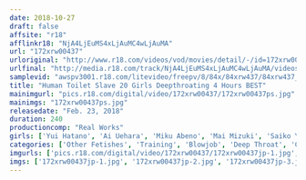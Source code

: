 ```yaml
---
date: 2018-10-27
draft: false
affsite: "r18"
afflinkr18: "NjA4LjEuMS4xLjAuMC4wLjAuMA"
url: "172xrw00437"
urloriginal: "http://www.r18.com/videos/vod/movies/detail/-/id=172xrw00437"
urlfinal: "http://media.r18.com/track/NjA4LjEuMS4xLjAuMC4wLjAuMA/videos/vod/movies/detail/-/id=172xrw00437"
samplevid: "awspv3001.r18.com/litevideo/freepv/8/84x/84xrw437/84xrw437_dmb_w.mp4"
title: "Human Toilet Slave 20 Girls Deepthroating 4 Hours BEST"
mainimgurl: "pics.r18.com/digital/video/172xrw00437/172xrw00437ps.jpg"
mainimgs: "172xrw00437ps.jpg"
releasedate: "Feb. 23, 2018"
duration: 240
productioncomp: "Real Works"
girls: ['Yui Hatano', 'Ai Uehara', 'Miku Abeno', 'Mai Mizuki', 'Saiko Yatsuhashi']
categories: ['Other Fetishes', 'Training', 'Blowjob', 'Deep Throat', 'Compilation', 'Over 4 Hours', 'Hi-Def']
imgurls: ['pics.r18.com/digital/video/172xrw00437/172xrw00437jp-1.jpg', 'pics.r18.com/digital/video/172xrw00437/172xrw00437jp-2.jpg', 'pics.r18.com/digital/video/172xrw00437/172xrw00437jp-3.jpg', 'pics.r18.com/digital/video/172xrw00437/172xrw00437jp-4.jpg', 'pics.r18.com/digital/video/172xrw00437/172xrw00437jp-5.jpg', 'pics.r18.com/digital/video/172xrw00437/172xrw00437jp-6.jpg', 'pics.r18.com/digital/video/172xrw00437/172xrw00437jp-7.jpg', 'pics.r18.com/digital/video/172xrw00437/172xrw00437jp-8.jpg', 'pics.r18.com/digital/video/172xrw00437/172xrw00437jp-9.jpg', 'pics.r18.com/digital/video/172xrw00437/172xrw00437jp-10.jpg', 'pics.r18.com/digital/video/172xrw00437/172xrw00437jp-11.jpg', 'pics.r18.com/digital/video/172xrw00437/172xrw00437jp-12.jpg', 'pics.r18.com/digital/video/172xrw00437/172xrw00437jp-13.jpg', 'pics.r18.com/digital/video/172xrw00437/172xrw00437jp-14.jpg', 'pics.r18.com/digital/video/172xrw00437/172xrw00437jp-15.jpg', 'pics.r18.com/digital/video/172xrw00437/172xrw00437jp-16.jpg', 'pics.r18.com/digital/video/172xrw00437/172xrw00437jp-17.jpg', 'pics.r18.com/digital/video/172xrw00437/172xrw00437jp-18.jpg', 'pics.r18.com/digital/video/172xrw00437/172xrw00437jp-19.jpg', 'pics.r18.com/digital/video/172xrw00437/172xrw00437jp-20.jpg']
imgs: ['172xrw00437jp-1.jpg', '172xrw00437jp-2.jpg', '172xrw00437jp-3.jpg', '172xrw00437jp-4.jpg', '172xrw00437jp-5.jpg', '172xrw00437jp-6.jpg', '172xrw00437jp-7.jpg', '172xrw00437jp-8.jpg', '172xrw00437jp-9.jpg', '172xrw00437jp-10.jpg', '172xrw00437jp-11.jpg', '172xrw00437jp-12.jpg', '172xrw00437jp-13.jpg', '172xrw00437jp-14.jpg', '172xrw00437jp-15.jpg', '172xrw00437jp-16.jpg', '172xrw00437jp-17.jpg', '172xrw00437jp-18.jpg', '172xrw00437jp-19.jpg', '172xrw00437jp-20.jpg']
---
```

